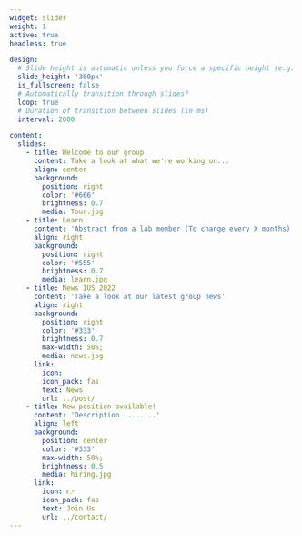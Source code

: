 ```yaml
---
widget: slider
weight: 1
active: true
headless: true

design:
  # Slide height is automatic unless you force a specific height (e.g. '400px')
  slide_height: '300px'
  is_fullscreen: false
  # Automatically transition through slides?
  loop: true
  # Duration of transition between slides (in ms)
  interval: 2000

content:
  slides:
    - title: Welcome to our group
      content: Take a look at what we're working on...
      align: center
      background:
        position: right
        color: '#666'
        brightness: 0.7
        media: Tour.jpg
    - title: Learn
      content: 'Abstract from a lab member (To change every X months) '
      align: right
      background:
        position: right
        color: '#555'
        brightness: 0.7
        media: learn.jpg
    - title: News IUS 2022
      content: 'Take a look at our latest group news'
      align: right
      background:
        position: right
        color: '#333'
        brightness: 0.7
        max-width: 50%;
        media: news.jpg
      link:
        icon:
        icon_pack: fas
        text: News
        url: ../post/  
    - title: New position available!
      content: 'Description ........'
      align: left
      background:
        position: center
        color: '#333'
        max-width: 50%;
        brightness: 0.5
        media: hiring.jpg    
      link:
        icon: 👉
        icon_pack: fas
        text: Join Us
        url: ../contact/
---
```

